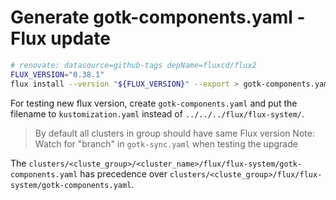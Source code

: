 # Generate gotk-components.yaml - Flux update

```bash
# renovate: datasource=github-tags depName=fluxcd/flux2
FLUX_VERSION="0.38.1"
flux install --version "${FLUX_VERSION}" --export > gotk-components.yaml
```

For testing new flux version, create `gotk-components.yaml` and
put the filename to `kustomization.yaml` instead
of `../../../flux/flux-system/`.

> By default all clusters in group should have same Flux version
> Note: Watch for "branch" in `gotk-sync.yaml` when testing the upgrade

The `clusters/<cluste_group>/<cluster_name>/flux/flux-system/gotk-components.yaml`
has precedence over `clusters/<cluste_group>/flux/flux-system/gotk-components.yaml`.
